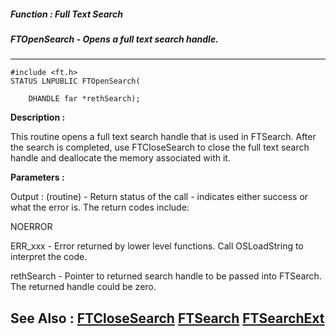 ##### Function : Full Text Search
##### FTOpenSearch - Opens a full text search handle.
---
```
#include <ft.h>
STATUS LNPUBLIC FTOpenSearch(

	DHANDLE far *rethSearch);
```
**Description :**

This routine opens a full text search handle that is used in FTSearch.  After 
the search is completed, use FTCloseSearch to close the full text search handle 
and deallocate the memory associated with it.

**Parameters :**

Output :
(routine)  -  Return status of the call - indicates either success or what the error is. The return codes include:

NOERROR

ERR_xxx - Error returned by lower level functions. Call OSLoadString to interpret the code.


rethSearch  -  Pointer to returned search handle to be passed into FTSearch.  The returned handle could be zero.


**See Also :**
[FTCloseSearch](/reference/Func/FTCloseSearch)
[FTSearch](/reference/Func/FTSearch)
[FTSearchExt](/reference/Func/FTSearchExt)
---
